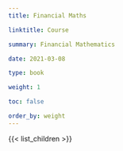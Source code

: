 ```yaml
---
title: Financial Maths

linktitle: Course

summary: Financial Mathematics

date: 2021-03-08

type: book

weight: 1

toc: false

order_by: weight
---
```


{{< list_children >}}
